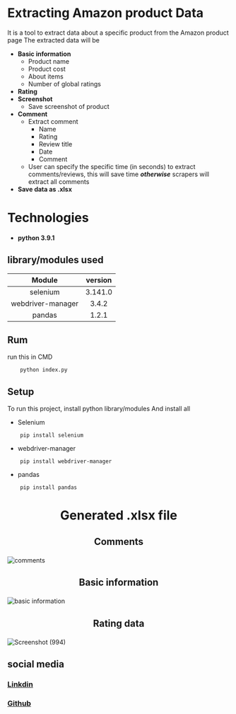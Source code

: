 # Extracting Amazon product Data
It is a tool to extract data about a specific product from the Amazon product page
The extracted data will be
* __Basic information__
    * Product name
    * Product cost
    * About items
    * Number of global ratings
* __Rating__
* __Screenshot__
    * Save screenshot of product
* __Comment__
    * Extract comment
        * Name
        * Rating
        * Review title
        * Date
        * Comment
    * User can specify the specific time (in seconds) to extract comments/reviews, this will save time ___otherwise___ scrapers will extract all comments
* __Save data as .xlsx__

# Technologies
*  #### python 3.9.1
## library/modules used
|Module            | version |
|:---:             | :---:   |
|selenium          | 3.141.0 |
|webdriver-manager | 3.4.2   |
|pandas            | 1.2.1   |
## Rum
run this in CMD
```
    python index.py
```
## Setup
To run this project, install python library/modules And install all
* Selenium
```
    pip install selenium
```
* webdriver-manager
```
    pip install webdriver-manager
```
* pandas
```
    pip install pandas
```
# <p align="center">Generated .xlsx file</p>
## <p align="center">Comments</p>
![comments](https://user-images.githubusercontent.com/84379558/133373152-b7eee038-fa2d-4fad-9c45-c28b2f4a3cad.png)
## <p align="center">Basic information</p>
![basic information](https://user-images.githubusercontent.com/84379558/133373251-00cc0bce-e4bf-48c4-a1bf-fb0d507be2b0.png)
## <p align="center">Rating data</p>
![Screenshot (994)](https://user-images.githubusercontent.com/84379558/133373266-e2aeaee1-52fe-44a5-9585-bffdc825af2b.png)
## __social media__
### [Linkdin](https://www.linkedin.com/in/ankitjha2603/)
### [Github](https://github.com/ankitjha2603)
